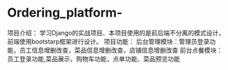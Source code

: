 # Ordering_platform-
项目介绍： 学习Django的实战项目、本项目使用的是前后端不分离的模式设计，前端使用bootstarp框架进行设计。 项目功能： 后台管理模块：管理员登录功能，员工信息增删改查，菜品信息增删改查，店铺信息增删改查 前台点餐模块：员工登录功能,菜品展示，购物车功能，点单功能、菜品预览功能
